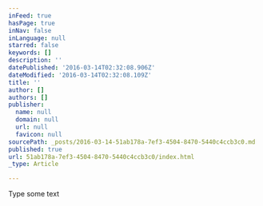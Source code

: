 ```yaml
---
inFeed: true
hasPage: true
inNav: false
inLanguage: null
starred: false
keywords: []
description: ''
datePublished: '2016-03-14T02:32:08.906Z'
dateModified: '2016-03-14T02:32:08.109Z'
title: ''
author: []
authors: []
publisher:
  name: null
  domain: null
  url: null
  favicon: null
sourcePath: _posts/2016-03-14-51ab178a-7ef3-4504-8470-5440c4ccb3c0.md
published: true
url: 51ab178a-7ef3-4504-8470-5440c4ccb3c0/index.html
_type: Article

---
```

Type some text